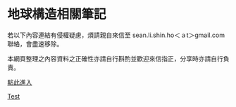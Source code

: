 # 地球構造相關筆記

若以下內容連結有侵權疑慮，煩請親自來信至 sean.li.shin.ho＜ａt＞gmail.com 聯絡，會盡速移除。

本網頁整理之內容資料之正確性亦請自行斟酌並歡迎來信指正，分享時亦請自行負責。

[點此進入](HOME/)

[Test](TEST)

